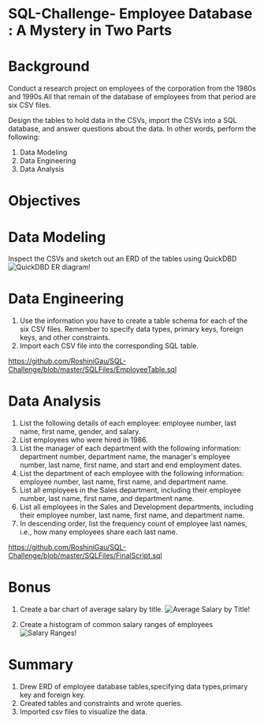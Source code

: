 # SQL-Challenge- Employee Database : A Mystery in Two Parts

# Background

Conduct a research project on employees of the corporation from the 1980s and 1990s.All that remain of the database of employees from that period are six CSV files.

Design the tables to hold data in the CSVs, import the CSVs into a SQL database, and answer questions about the data. In other words, perform the following:
1.  Data Modeling
2.  Data Engineering
3.  Data Analysis

# Objectives

# Data Modeling
Inspect the CSVs and sketch out an ERD of the tables using QuickDBD
![QuickDBD ER diagram!](https://github.com/RoshiniGau/SQL-Challenge/blob/master/Images/SchemaDesign.png"SchemaDiagram")

# Data Engineering
1. Use the information you have to create a table schema for each of the six CSV files. Remember to specify data types, primary keys, foreign keys, and other constraints.
2. Import each CSV file into the corresponding SQL table.

https://github.com/RoshiniGau/SQL-Challenge/blob/master/SQLFiles/EmployeeTable.sql

# Data Analysis
1. List the following details of each employee: employee number, last name, first name, gender, and salary.
2. List employees who were hired in 1986.
3. List the manager of each department with the following information: department number, department name, the manager's employee number, last name, first name, and start and end employment dates.
4. List the department of each employee with the following information: employee number, last name, first name, and department name.
5. List all employees in the Sales department, including their employee number, last name, first name, and department name.
6. List all employees in the Sales and Development departments, including their employee number, last name, first name, and department name.
7. In descending order, list the frequency count of employee last names, i.e., how many employees share each last name.

https://github.com/RoshiniGau/SQL-Challenge/blob/master/SQLFiles/FinalScript.sql

# Bonus

1. Create a bar chart of average salary by title.
![Average Salary by Title!](https://github.com/RoshiniGau/SQL-Challenge/blob/master/Images/avg_salary_by_title.png"AverageSalaryByTitle")

2. Create a histogram of common salary ranges of employees
![Salary Ranges!](https://github.com/RoshiniGau/SQL-Challenge/blob/master/Images/Common%20Salary%20Ranges.png"SalaryRanges")

# Summary
1. Drew ERD of employee database tables,specifying data types,primary key and foreign key.
2. Created tables and constraints and wrote queries.
3. Imported csv files to visualize the data.


 

